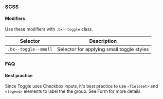 ### SCSS

#### Modifiers

Use these modifiers with `.bx--toggle` class.

| Selector             | Description                               |
| -------------------- | ----------------------------------------- |
| `.bx--toggle--small` | Selector for applying small toggle styles |

### FAQ

#### Best practice

Since Toggle uses Checkbox inputs, it's best practice to use `<fieldset>` and `<legend>` elements to label the the group. See Form for more details.
